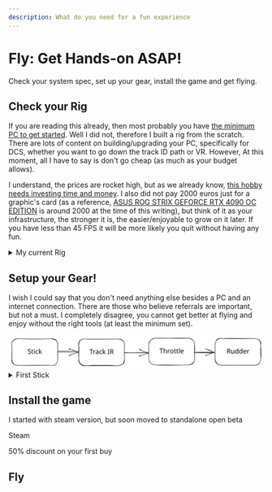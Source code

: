 ```yaml
---
description: What do you need for a fun experience
---
```


# Fly: Get Hands-on ASAP!

Check your system spec, set up your gear, install the game and get flying.

## Check your Rig

If you are reading this already, then most probably you have [the minimum PC to get started](https://www.digitalcombatsimulator.com/en/downloads/world/beta/). Well I did not, therefore I built a rig from the scratch. There are lots of content on building/upgrading your PC, specifically for DCS, whether you want to go down the track ID path or VR. However, At this moment, all I have to say is don't go cheap (as much as your budget allows).

I understand, the prices are rocket high, but as we already know, [this hobby needs investing time and money](../introduction.md#why-should-you-read-me). I also did not pay 2000 euros just for a graphic's card (as a reference, [ASUS ROG STRIX GEFORCE RTX 4090 OC EDITION](https://www.alternate.nl/html/product/1870140?utm\_source=GoogleShopping\&utm\_medium=cpc\&utm\_campaign=GoogleShopping\_Grafischekaart\&utm\_term=JIXV0T01\&gclid=CjwKCAjw36GjBhAkEiwAKwIWyd-a8vyUQ5kouTB8gKEz7Y5S7wH1VOevo7SsIZpZXfMkIgrgqO9NXBoC4fEQAvD\_BwE) is around 2000 at the time of this writing), but think of it as your infrastructure, the stronger it is, the easier/enjoyable to grow on it later. If you have less than 45 FPS it will be more likely you quit without having any fun.

<details>

<summary>My current Rig</summary>

**PC:** AMD 5800X3D, 64GB DDR4, 2\*1TB NVMe, Radeon RX6950XT

**Monitor:** 27" QHD, 165Hz, Premium FreeSync, Gsync compatible

**Bandwidth:** 400 Mb Dn / 50 Mb Up

</details>

## Setup your Gear!

I wish I could say that you don't need anything else besides a PC and an internet connection. There are those who believe referrals are important, but not a must. I completely disagree, you cannot get better at flying and enjoy without the right tools (at least the minimum set).

<img src="../.gitbook/assets/file.excalidraw.svg" alt="" class="gitbook-drawing">

<details>

<summary>First Stick</summary>

As I already mentioned in “[My first stick](http://localhost:5000/o/h4q1IgXjrHJ5jJVtyD3E/s/s2UzUqfq63SH5jchI40L/)”, I started with [LogiTech Extreme 3D Pro](https://en.wikipedia.org/wiki/List\_of\_Logitech\_products). I still think if you really are not sure if this is for you, then you can start from there.

\
If you are more confident, then I would suggest my first HOTAS (Hands On Throttle And Stick): [Logitech X56 H.O.T.A.S.](https://www.logitechg.com/en-us/products/space/x56-space-flight-vr-simulator-controller.945-000058.html). It is a good value for the buck choice for the beginning. I must say I tried a [Thrustmaster Warthog](https://www.thrustmaster.com/nl-nl/products/hotas-warthog/) HOTAS for 2 weeks as well, but in the end, decided to return it and keep the Logitech set. And invest in a rudder pedal instead.

</details>

## Install the game

I started with steam version, but soon moved to standalone open beta

Steam

50% discount on your first buy

## Fly
